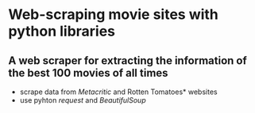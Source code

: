 # Web-scraping movie sites with python libraries
## A web scraper for extracting the information of the best 100 movies of all times 
-  scrape data from *Metacritic* and Rotten Tomatoes* websites
-  use pyhton *request* and *BeautifulSoup*
